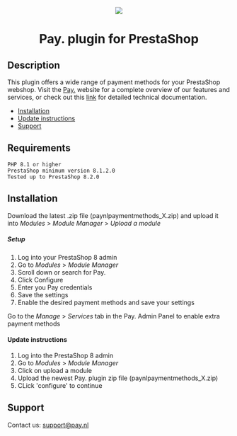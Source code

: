 <p align="center">
  <img src="https://www.pay.nl/uploads/1/brands/main_logo.png" />
</p>
<h1 align="center">Pay. plugin for PrestaShop</h1>

## Description

This plugin offers a wide range of payment methods for your PrestaShop webshop.
Visit the [Pay.](https://www.pay.nl) website for a complete overview of our features and services, or check out this [link](https://developer.pay.nl/docs/prestashop) for detailed technical documentation.

- [Installation](#installation)
- [Update instructions](#update-instructions)
- [Support](#support)
  
## Requirements

    PHP 8.1 or higher
    PrestaShop minimum version 8.1.2.0
    Tested up to PrestaShop 8.2.0

  
## Installation

Download the latest .zip file (paynlpaymentmethods_X.zip) and upload it into *Modules* > *Module Manager* > *Upload a module*

##### Setup

1. Log into your PrestaShop 8 admin
2. Go to *Modules* > *Module Manager*
3. Scroll down or search for Pay.
4. Click Configure
5. Enter you Pay credentials
6. Save the settings
7. Enable the desired payment methods and save your settings

Go to the *Manage* > *Services* tab in the Pay. Admin Panel to enable extra payment methods

#### Update instructions

1. Log into the PrestaShop 8 admin
2. Go to *Modules* > *Module Manager*
3. Click on upload a module
4. Upload the newest Pay. plugin zip file (paynlpaymentmethods_X.zip)
5. CLick 'configure' to continue

## Support
Contact us: support@pay.nl

